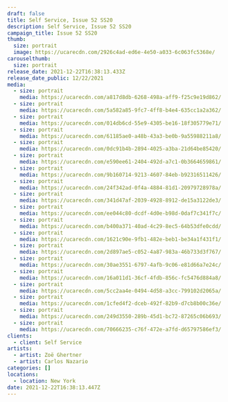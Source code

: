 ```yaml
---
draft: false
title: Self Service, Issue 52 SS20
description: Self Service, Issue 52 SS20
campaign_title: Issue 52 SS20
thumb:
  size: portrait
  image: https://ucarecdn.com/2926c4ad-ed6e-4e50-a033-6c063fc5368e/
carouselthumb:
  size: portrait
release_date: 2021-12-22T16:38:13.433Z
release_date_public: 12/22/2021
media:
  - size: portrait
    media: https://ucarecdn.com/a817d8db-6268-498a-aff9-f25c9e19d862/
  - size: portrait
    media: https://ucarecdn.com/5a582a85-9fc7-4ff8-b4e4-635cc1a2a362/
  - size: portrait
    media: https://ucarecdn.com/014db6cd-55e9-4305-be16-18f305779e71/
  - size: portrait
    media: https://ucarecdn.com/61185ae0-a48b-43a3-be0b-9a55988211a8/
  - size: portrait
    media: https://ucarecdn.com/0dc91b4b-2894-4025-a3ba-21d64be85420/
  - size: portrait
    media: https://ucarecdn.com/e590ee61-2404-492d-a7c1-0b3664659861/
  - size: portrait
    media: https://ucarecdn.com/9b160714-9213-4607-84eb-b92316511426/
  - size: portrait
    media: https://ucarecdn.com/24f342ad-0f4a-4884-81d1-20979728978a/
  - size: portrait
    media: https://ucarecdn.com/341d47af-2039-4928-8912-de15a3122de3/
  - size: portrait
    media: https://ucarecdn.com/ee044c80-dcdf-4d0e-b98d-0daf7c341f7c/
  - size: portrait
    media: https://ucarecdn.com/b400a371-40ad-4c29-8ec5-64b53dfe0cdd/
  - size: portrait
    media: https://ucarecdn.com/1621c90e-9fb1-482e-beb1-be34a1f431f1/
  - size: portrait
    media: https://ucarecdn.com/2d897ae5-c052-4a87-983a-46b733d3f767/
  - size: portrait
    media: https://ucarecdn.com/30ae3551-6797-4afb-9c06-e81d66a7e24c/
  - size: portrait
    media: https://ucarecdn.com/16a011d1-36cf-4fdb-856c-fc5476d884a8/
  - size: portrait
    media: https://ucarecdn.com/5cc2aa4e-0494-4d58-a3cc-799102d2065a/
  - size: portrait
    media: https://ucarecdn.com/1cfed4f2-dceb-492f-82b9-d7cb8b00c36e/
  - size: portrait
    media: https://ucarecdn.com/249d3550-289b-45d1-bc72-87265c06b693/
  - size: portrait
    media: https://ucarecdn.com/70666235-c76f-472e-a7fd-d65797586ef3/
clients:
  - client: Self Service
artists:
  - artist: Zoë Ghertner
  - artist: Carlos Nazario
categories: []
locations:
  - location: New York
date: 2021-12-22T16:38:13.447Z
---
```

